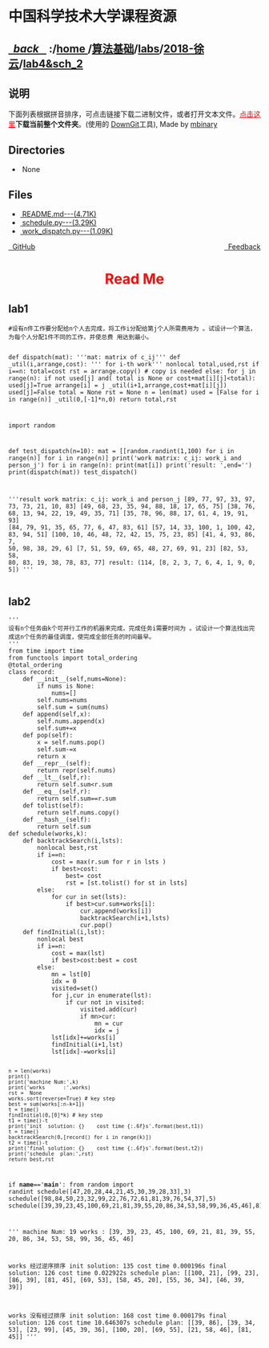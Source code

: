 
<!--
<head>
    <meta http-equiv="content-type" content="text/html; charset=utf-8">
    <title> 中国科学技术大学课程资源</title>
</head>
-->
# 中国科学技术大学课程资源

<div>
  <h2>
    <a href="../index.html">&nbsp;&nbsp;<i class="fa fa-level-up">back </i>&nbsp;&nbsp;</a>
    :/<a href="../../../../index.html">home <i class="fa fa-home"></i></a>/<a href="../../../index.html">算法基础</a>/<a href="../../index.html">labs</a>/<a href="../index.html">2018-徐云</a>/<a href="index.html">lab4&sch_2</a>
  </h2>
</div>

## 说明
下面列表根据拼音排序，可点击链接下载二进制文件，或者打开文本文件。<a href="http://downgit.zhoudaxiaa.com/#/home?url=https://github.com/USTC-Resource/USTC-Course/tree/master/算法基础/labs/2018-徐云/lab4&sch_2" style="color:red" target="_black">点击这里</a>**下载当前整个文件夹**。(使用的 [DownGit](http://downgit.zhoudaxiaa.com)工具), Made by [mbinary](https://mbinary.xyz)

## Directories
<ul><li><i class="fa fa-meh-o"></i>&nbsp;None</li></ul>

## Files
<ul><li><a href="https://raw.githubusercontent.com/USTC-Resource/USTC-Course/master/算法基础/labs/2018-徐云/lab4&sch_2/README.md"><i class="fa fa-pencil-square-o"></i>&nbsp;README.md---(4.71K)</a></li>
<li><a href="https://raw.githubusercontent.com/USTC-Resource/USTC-Course/master/算法基础/labs/2018-徐云/lab4&sch_2/schedule.py"><i class="fa fa-file-code-o"></i>&nbsp;schedule.py---(3.29K)</a></li>
<li><a href="https://raw.githubusercontent.com/USTC-Resource/USTC-Course/master/算法基础/labs/2018-徐云/lab4&sch_2/work_dispatch.py"><i class="fa fa-file-code-o"></i>&nbsp;work_dispatch.py---(1.09K)</a></li></ul>

<div style="text-decration:underline;display:inline">
  <a href="https://github.com/USTC-Resource/USTC-Course.git" target="_blank" rel="external"><i class="fa fa-github"></i>&nbsp; GitHub</a>
  <a href="mailto:&#122;huheqin1@gmail?subject=反馈与建议" style="float:right" target="_blank" rel="external"><i class="fa fa-envelope"></i>&nbsp; Feedback</a>
</div>


<h1 style="color:red;text-align:center;">Read Me</h1>

<h2 id="lab1">lab1</h2>
<pre class="codehilite"><code class="language-python">#设有n件工作要分配给n个人去完成，将工作i分配给第j个人所需费用为 。试设计一个算法，为每个人分配1件不同的工作，并使总费 用达到最小。

def dispatch(mat):
    '''mat: matrix of c_ij'''
    def _util(i,arrange,cost):
        ''' for i-th  work'''
        nonlocal total,used,rst
        if i==n:
            total=cost
            rst = arrange.copy() # copy is needed
        else:
            for j in range(n):
                if not used[j] and( total is None or cost+mat[i][j]&lt;total):
                    used[j]=True
                    arrange[i] = j
                    _util(i+1,arrange,cost+mat[i][j])
                    used[j]=False
    total = None
    rst = None
    n = len(mat)
    used = [False for i in range(n)]
    _util(0,[-1]*n,0)
    return total,rst

import random

def test_dispatch(n=10):
    mat = [[random.randint(1,100) for i in range(n)] for i in range(n)]
    print('work matrix: c_ij: work_i and person_j')
    for i in range(n):
        print(mat[i])
    print('result: ',end='')
    print(dispatch(mat))
test_dispatch()    

'''result
work matrix: c_ij: work_i and person_j
[89, 77, 97, 33, 97, 73, 73, 21, 10, 83]
[49, 68, 23, 35, 94, 88, 18, 17, 65, 75]
[38, 76, 68, 13, 94, 22, 19, 49, 35, 71]
[35, 78, 96, 88, 17, 61, 4, 19, 91, 93]
[84, 79, 91, 35, 65, 77, 6, 47, 83, 61]
[57, 14, 33, 100, 1, 100, 42, 83, 94, 51]
[100, 10, 46, 48, 72, 42, 15, 75, 23, 85]
[41, 4, 93, 86, 7, 50, 98, 38, 29, 6]
[7, 51, 59, 69, 65, 48, 27, 69, 91, 23]
[82, 53, 58, 80, 83, 19, 38, 78, 83, 77]
result: (114, [8, 2, 3, 7, 6, 4, 1, 9, 0, 5])
'''</code></pre>


<h2 id="lab2">lab2</h2>
<pre class="codehilite"><code class="language-python">'''
设有n个任务由k个可并行工作的机器来完成，完成任务i需要时间为 。试设计一个算法找出完成这n个任务的最佳调度，使完成全部任务的时间最早。
'''
from time import time
from functools import total_ordering
@total_ordering
class record:
    def __init__(self,nums=None):
        if nums is None:
            nums=[]
        self.nums=nums
        self.sum = sum(nums)
    def append(self,x):
        self.nums.append(x)
        self.sum+=x
    def pop(self):
        x = self.nums.pop()
        self.sum-=x
        return x
    def __repr__(self):
        return repr(self.nums)
    def __lt__(self,r):
        return self.sum&lt;r.sum
    def __eq__(self,r):
        return self.sum==r.sum
    def tolist(self):
        return self.nums.copy()
    def __hash__(self):
        return self.sum
def schedule(works,k):
    def backtrackSearch(i,lsts):
        nonlocal best,rst
        if i==n:
            cost = max(r.sum for r in lsts )
            if best&gt;cost:
                best= cost
                rst = [st.tolist() for st in lsts]
        else:
            for cur in set(lsts):
                if best&gt;cur.sum+works[i]:
                    cur.append(works[i])
                    backtrackSearch(i+1,lsts)
                    cur.pop()
    def findInitial(i,lst):
        nonlocal best
        if i==n:
            cost = max(lst)
            if best&gt;cost:best = cost
        else:
            mn = lst[0]
            idx = 0
            visited=set()
            for j,cur in enumerate(lst):
                if cur not in visited:
                    visited.add(cur)
                    if mn&gt;cur:
                        mn = cur
                        idx = j
            lst[idx]+=works[i]
            findInitial(i+1,lst)
            lst[idx]-=works[i]


    n = len(works)
    print()
    print('machine Num:',k)
    print('works      :',works)
    rst =  None
    works.sort(reverse=True) # key step
    best = sum(works[:n-k+1])
    t = time()
    findInitial(0,[0]*k) # key step
    t1 = time()-t
    print('init  solution: {}    cost time {:.6f}s'.format(best,t1))
    t = time()
    backtrackSearch(0,[record() for i in range(k)])
    t2 = time()-t
    print('final solution: {}    cost time {:.6f}s'.format(best,t2))
    print('schedule  plan:',rst)
    return best,rst

if __name__=='__main__':
    from random import randint
    schedule([47,20,28,44,21,45,30,39,28,33],3)
    schedule([98,84,50,23,32,99,22,76,72,61,81,39,76,54,37],5)
    schedule([39,39,23,45,100,69,21,81,39,55,20,86,34,53,58,99,36,45,46],8)

'''
machine Num: 19
works       : [39, 39, 23, 45, 100, 69, 21, 81, 39, 55, 20, 86, 34, 53, 58, 99, 36, 45, 46]

works  经过逆序排序
init  solution: 135    cost time 0.000196s
final solution: 126    cost time 0.022922s
schedule  plan: [[100, 21], [99, 23], [86, 39], [81, 45], [69, 53], [58, 45, 20], [55, 36, 34], [46, 39, 39]]

works 没有经过排序
init  solution: 168    cost time 0.000179s
final solution: 126    cost time 10.646307s
schedule  plan: [[39, 86], [39, 34, 53], [23, 99], [45, 39, 36], [100, 20], [69, 55], [21, 58, 46], [81, 45]]
'''</code></pre>
